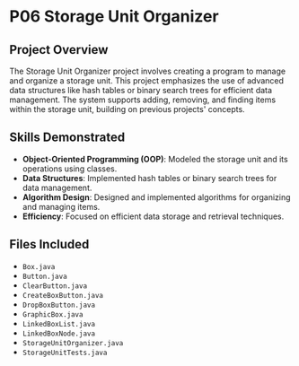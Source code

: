 # P06 Storage Unit Organizer

## Project Overview
The Storage Unit Organizer project involves creating a program to manage and organize a storage unit. This project emphasizes the use of advanced data structures like hash tables or binary search trees for efficient data management. The system supports adding, removing, and finding items within the storage unit, building on previous projects' concepts.

## Skills Demonstrated
- **Object-Oriented Programming (OOP)**: Modeled the storage unit and its operations using classes.
- **Data Structures**: Implemented hash tables or binary search trees for data management.
- **Algorithm Design**: Designed and implemented algorithms for organizing and managing items.
- **Efficiency**: Focused on efficient data storage and retrieval techniques.

## Files Included
- `Box.java`
- `Button.java`
- `ClearButton.java`
- `CreateBoxButton.java`
- `DropBoxButton.java`
- `GraphicBox.java`
- `LinkedBoxList.java`
- `LinkedBoxNode.java`
- `StorageUnitOrganizer.java`
- `StorageUnitTests.java`